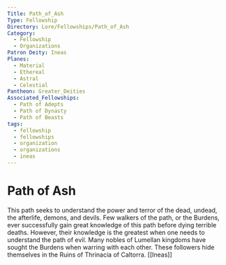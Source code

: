 ```yaml
---
Title: Path_of_Ash
Type: Fellowship
Directory: Lore/Fellowships/Path_of_Ash
Category:
  - Fellowship
  - Organizations
Patron Deity: Ineas
Planes:
  - Material
  - Ethereal
  - Astral
  - Celestial
Pantheon: Greater_Deities
Associated_Fellowships:
  - Path of Adepts
  - Path of Dynasty
  - Path of Beasts
tags:
  - fellowship
  - fellowships
  - organization
  - organizations
  - ineas
---
```


# Path of Ash


This path seeks to understand the power and terror of the dead, undead, the afterlife, demons, and devils. Few walkers of the path, or the Burdens, ever successfully gain great knowledge of this path before dying terrible deaths. However, their knowledge is the greatest when one needs to understand the path of evil. Many nobles of Lumellan kingdoms have sought the Burdens when warring with each other. These followers hide themselves in the Ruins of Thrinacia of Caltorra.
[[Ineas]]
